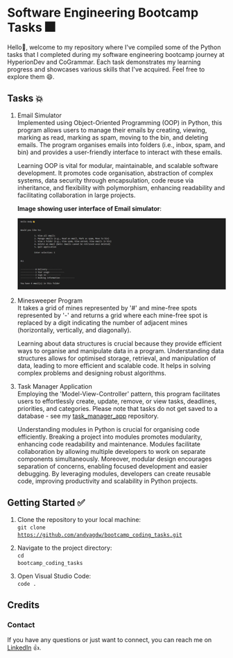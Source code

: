 # Software Engineering Bootcamp Tasks 🎆

Hello👋, welcome to my repository where I've compiled some of the Python tasks that I completed during my software engineering
bootcamp journey at HyperionDev and CoGrammar. Each task demonstrates my learning progress and showcases various skills that
I've acquired. Feel free to explore them 😄.

## Tasks 💥

1. Email Simulator <br />
   Implemented using Object-Oriented Programming (OOP) in Python, this program allows users to manage their emails by creating,
   viewing, marking as read, marking as spam, moving to the bin, and deleting emails. The program organises emails into folders
   (i.e., inbox, spam, and bin) and provides a user-friendly interface to interact with these emails.

   Learning OOP is vital for modular, maintainable, and scalable software development. It promotes code organisation, abstraction
   of complex systems, data security through encapsulation, code reuse via inheritance, and flexibility with polymorphism, enhancing
   readability and facilitating collaboration in large projects.

   **Image showing user interface of Email simulator**:

   ![User interface of Email program](/Images/email_inbox.png)

2. Minesweeper Program <br />
   It takes a grid of mines represented by '#' and mine-free spots represented by '-' and returns a grid where each mine-free spot is
   replaced by a digit indicating the number of adjacent mines (horizontally, vertically, and diagonally).
   
   Learning about data structures is crucial because they provide efficient ways to organise and manipulate data in a program.
   Understanding data structures allows for optimised storage, retrieval, and manipulation of data, leading to more efficient
   and scalable code. It helps in solving complex problems and designing robust algorithms.

3. Task Manager Application <br />
   Employing the 'Model-View-Controller' pattern, this program facilitates users to effortlessly create, update, remove, or view tasks,
   deadlines, priorities, and categories. Please note that tasks do not get saved to a database - see my
   [task_manager_app](https://github.com/andyagdw/task_manager_app) repository.

   Understanding modules in Python is crucial for organising code efficiently. Breaking a project into modules promotes modularity,
   enhancing code readability and maintenance. Modules facilitate collaboration by allowing multiple developers to work on separate
   components simultaneously. Moreover, modular design encourages separation of concerns, enabling focused development and easier
   debugging. By leveraging modules, developers can create reusable code, improving productivity and scalability in Python projects.

## Getting Started ✅

1) Clone the repository to your local machine:<br />
<code>git clone https://github.com/andyagdw/bootcamp_coding_tasks.git</code>

2) Navigate to the project directory:<br />
<code>cd bootcamp_coding_tasks</code>

3) Open Visual Studio Code: <br />
   <code>code .</code>

## Credits
### Contact

If you have any questions or just want to connect, you can reach me on [LinkedIn](https://www.linkedin.com/in/andyagyeidwumah/) 👍.
